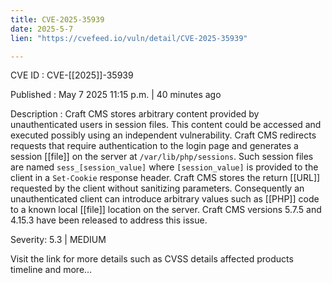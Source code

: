```yaml
---
title: CVE-2025-35939
date: 2025-5-7
lien: "https://cvefeed.io/vuln/detail/CVE-2025-35939"

---
```


CVE ID : CVE-[[2025]]-35939

Published :  May 7
2025
11:15 p.m. | 40 minutes ago

Description : Craft CMS stores arbitrary content provided by unauthenticated users in session files. This content could be accessed and executed
possibly using an independent vulnerability. Craft CMS redirects requests that require authentication to the login page and generates a session  [[file]] on the server at `/var/lib/php/sessions`. Such session files are named `sess_[session_value]`
where `[session_value]` is provided to the client in a `Set-Cookie` response header. Craft CMS stores the return  [[URL]] requested by the client without sanitizing parameters. Consequently
an unauthenticated client can introduce arbitrary values
such as  [[PHP]] code
to a known local  [[file]] location on the server. Craft CMS versions 5.7.5 and 4.15.3 have been released to address this issue.

Severity: 5.3 | MEDIUM

Visit the link for more details
such as CVSS details
affected products
timeline
and more...
